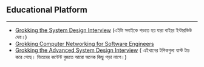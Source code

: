 ## Educational Platform

---

* [Grokking the System Design Interview](https://www.educative.io/courses/grokking-the-system-design-interview) (এইটা
  সবাইকে পড়তে হয় যারা বাইরে ইন্টারভিউ দেয়।)
* [Grokking Computer Networking for Software Engineers](https://www.educative.io/courses/grokking-computer-networking)
* [Grokking the Advanced System Design Interview](https://www.educative.io/courses/grokking-adv-system-design-intvw) (
  এইখানের টপিকগুলা যাস্ট টাচ করে গেছে। ভিতরের কন্টেন্ট বুজতে আরো অনেক কিছু পড়া লাগে।)